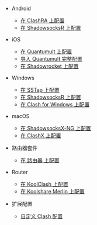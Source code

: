 * Android
  * [在 ClashRA 上配置](Android/ClashRA.md)
  * [在 ShadowsocksR 上配置](Android/ShadowsocksR.md)

* iOS

  * [在 Quantumult 上配置](iOS/Quantumult_sub.md)
  * [导入 Quantumult 完整配置](iOS/Quantumult_conf.md)
  * [在 Shadowrocket 上配置](iOS/Shadowrocket.md)

* Windows

  * [在 SSTap 上配置](Windows/SSTap.md)
  * [在 ShadowsocksR 上配置](Windows/ShadowsocksR.md)
  * [在 Clash for Windows 上配置](Windows/Clash-for-Windows.md)

* macOS

  * [在 ShadowsocksX-NG 上配置](iOS/ShadowsocksX-NG.md)
  * [在 ClashX 上配置](macOS/ClashX.md)

* 路由器套件

  * [在 路由器 上配置](Luyou/luyou.md)
  
* Router

  * [在 KoolClash 上配置](Router/KoolClash.md)
  * [在 Koolshare Merlin 上配置](Router/Merlin.md)

* 扩展配置

  * [自定义 Clash 配置](Advanced/Clash.md)
